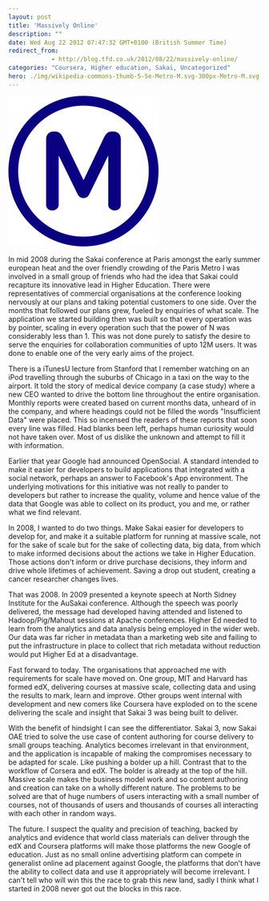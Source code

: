 ```yaml
---
layout: post
title: 'Massively Online'
description: ""
date: Wed Aug 22 2012 07:47:32 GMT+0100 (British Summer Time)
redirect_from: 
            - http://blog.tfd.co.uk/2012/08/22/massively-online/
categories: "Coursera, Higher education, Sakai, Uncategorized"
hero: ./img/wikipedia-commons-thumb-5-5e-Metro-M.svg-300px-Metro-M.svg.png
---
```

[![Paris Metro logo Español: Logo del Metro de Pa...](/img/wikipedia-commons-thumb-5-5e-Metro-M.svg-300px-Metro-M.svg.png "Paris Metro logo Español: Logo del Metro de Pa...")](http://commons.wikipedia.org/wiki/File:Metro-M.svg)

In mid 2008 during the Sakai conference at Paris amongst the early summer european heat and the over friendly crowding of the Paris Metro I was involved in a small group of friends who had the idea that Sakai could recapture its innovative lead in Higher Education. There were representatives of commercial organisations at the conference looking nervously at our plans and taking potential customers to one side. Over the months that followed our plans grew, fueled by enquiries of what scale. The application we started building then was built so that every operation was by pointer, scaling in every operation such that the power of N was considerably less than 1. This was not done purely to satisfy the desire to serve the enquiries for collaboration communities of upto 12M users. It was done to enable one of the very early aims of the project.

There is a iTunesU lecture from Stanford that I remember watching on an iPod travelling through the suburbs of Chicago in a taxi on the way to the airport. It told the story of medical device company (a case study) where a new CEO wanted to drive the bottom line throughout the entire organisation. Monthly reports were created based on current months data, unheard of in the company, and where headings could not be filled the words "Insufficient Data" were placed. This so incensed the readers of these reports that soon every line was filled. Had blanks been left, perhaps human curiosity would not have taken over. Most of us dislike the unknown and attempt to fill it with information.

Earlier that year Google had announced OpenSocial. A standard intended to make it easier for developers to build applications that integrated with a social network, perhaps an answer to Facebook's App environment. The underlying motivations for this initiative was not really to pander to developers but rather to increase the quality, volume and hence value of the data that Google was able to collect on its product, you and me, or rather what we find relevant.

In 2008, I wanted to do two things. Make Sakai easier for developers to develop for, and make it a suitable platform for running at massive scale, not for the sake of scale but for the sake of collecting data, big data, from which to make informed decisions about the actions we take in Higher Education. Those actions don't inform or drive purchase decisions, they inform and drive whole lifetimes of achievement. Saving a drop out student, creating a cancer researcher changes lives.

That was 2008. In 2009 presented a keynote speech at North Sidney Institute for the AuSakai conference. Although the speech was poorly delivered, the message had developed having attended and listened to Hadoop/Pig/Mahout sessions at Apache conferences. Higher Ed needed to learn from the analytics and data analysis being employed in the wider web. Our data was far richer in metadata than a marketing web site and failing to put the infrastructure in place to collect that rich metadata without reduction would put Higher Ed at a disadvantage.

Fast forward to today. The organisations that approached me with requirements for scale have moved on. One group, MIT and Harvard has formed edX, delivering courses at massive scale, collecting data and using the results to mark, learn and improve. Other groups went internal with development and new comers like Coursera have exploded on to the scene delivering the scale and insight that Sakai 3 was being built to deliver.

With the benefit of hindsight I can see the differentiator. Sakai 3, now Sakai OAE tried to solve the use case of content authoring for course delivery to small groups teaching. Analytics becomes irrelevant in that environment, and the application is incapable of making the compromises necessary to be adapted for scale. Like pushing a bolder up a hill. Contrast that to the workflow of Corsera and edX. The bolder is already at the top of the hill. Massive scale makes the business model work and so content authoring and creation can take on a wholly different nature. The problems to be solved are that of huge numbers of users interacting with a small number of courses, not of thousands of users and thousands of courses all interacting with each other in random ways.

The future. I suspect the quality and precision of teaching, backed by analytics and evidence that world class materials can deliver through the edX and Coursera platforms will make those platforms the new Google of education. Just as no small online advertising platform can compete in generalist online ad placement against Google, the platforms that don't have the ability to collect data and use it appropriately will become irrelevant. I can't tell who will win this the race to grab this new land, sadly I think what I started in 2008 never got out the blocks in this race.
